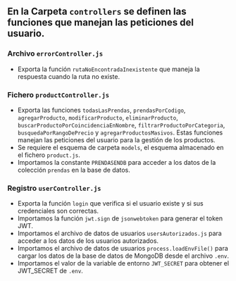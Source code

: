 
## En la Carpeta `controllers` se definen las funciones que manejan las peticiones del usuario.

### Archivo `errorController.js`
- Exporta la función `rutaNoEncontradaInexistente` que maneja la respuesta cuando la ruta no existe.

### Fichero `productController.js`
- Exporta las funciones `todasLasPrendas`, `prendasPorCodigo`, `agregarProducto`, `modificarProducto`, `eliminarProducto`, `buscarProductoPorCoincidenciaEnNombre`, `filtrarProductoPorCategoria`, `busquedaPorRangoDePrecio` y `agregarProductosMasivos`. Estas funciones manejan las peticiones del usuario para la gestión de los productos.
- Se requiere el esquema de carpeta `models`, el esquema almacenado en el fichero `product.js`. 
- Importamos la constante `PRENDASENDB` para acceder a los datos de la colección `prendas` en la base de datos.

### Registro `userController.js`
- Exporta la función `login` que verifica si el usuario existe y si sus credenciales son correctas.
- Importamos la función `jwt.sign` de `jsonwebtoken` para generar el token JWT.
- Importamos el archivo de datos de usuarios `usersAutorizados.js` para acceder a los datos de los usuarios autorizados.
- Importamos el archivo de datos de usuarios `process.loadEnvFile()` para cargar los datos de la base de datos de MongoDB desde el archivo `.env`.
- Importamos el valor de la variable de entorno `JWT_SECRET` para obtener el JWT_SECRET de `.env`.